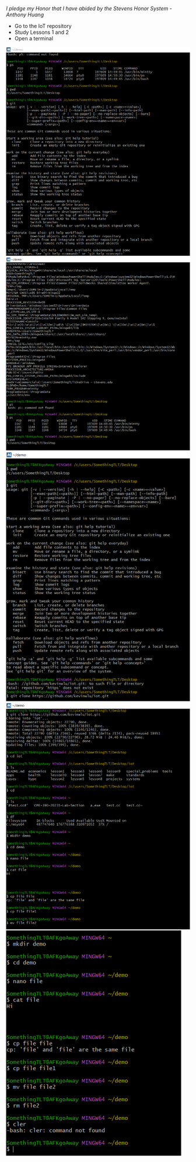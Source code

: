 *I pledge my Honor that I have abided by the Stevens Honor System - Anthony Huang*

- Go to the IoT repository
- Study Lessons 1 and 2
- Open a terminal

![alt text](ss1.PNG)
![alt text](ss2.PNG)
![alt text](ss3.PNG)
![alt text](ss4.PNG)
![alt text](ss5.PNG)


